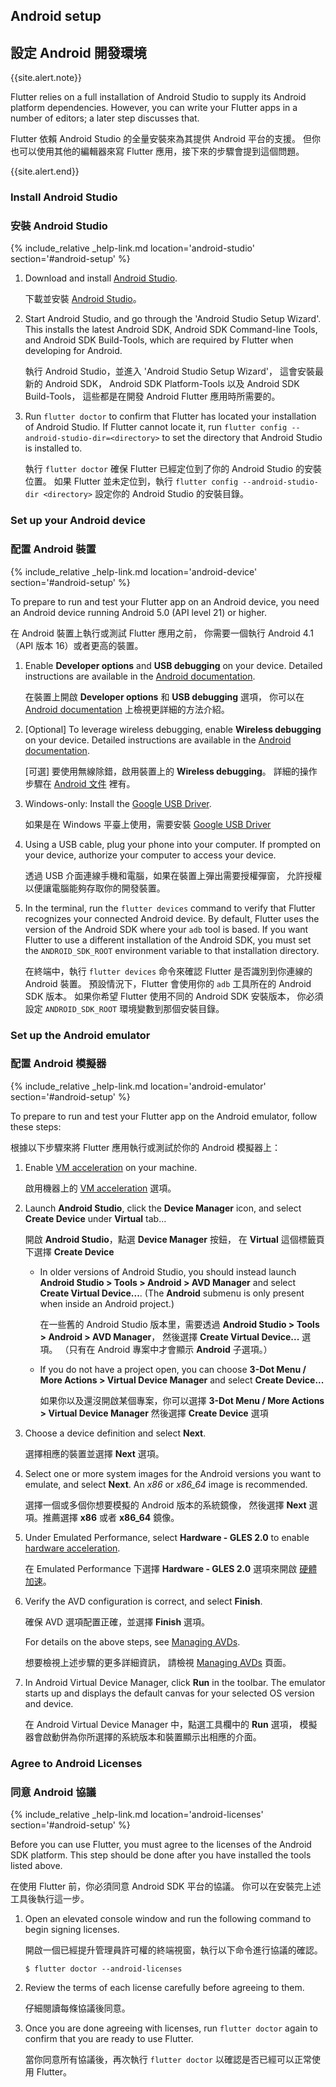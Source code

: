 ## Android setup

## 設定 Android 開發環境

{{site.alert.note}}

  Flutter relies on a full installation of Android Studio to supply
  its Android platform dependencies. However, you can write your
  Flutter apps in a number of editors; a later step discusses that.

  Flutter 依賴 Android Studio 的全量安裝來為其提供 Android 平台的支援。
  但你也可以使用其他的編輯器來寫 Flutter 應用，接下來的步驟會提到這個問題。

{{site.alert.end}}

### Install Android Studio

### 安裝 Android Studio

{% include_relative _help-link.md location='android-studio' section='#android-setup' %}

 1. Download and install [Android Studio]({{site.android-dev}}/studio).

    下載並安裝 [Android Studio]({{site.android-dev}}/studio)。

 1. Start Android Studio, and go through the 'Android Studio Setup Wizard'.
    This installs the latest Android SDK, Android SDK Command-line Tools,
    and Android SDK Build-Tools, which are required by Flutter
    when developing for Android.

    執行 Android Studio，並進入 'Android Studio Setup Wizard'，
    這會安裝最新的 Android SDK，
    Android SDK Platform-Tools 以及 Android SDK Build-Tools，
    這些都是在開發 Android Flutter 應用時所需要的。

 1. Run `flutter doctor` to confirm that Flutter has located
    your installation of Android Studio. If Flutter cannot locate it,
    run `flutter config --android-studio-dir=<directory>` to set the
    directory that Android Studio is installed to.

    執行 `flutter doctor` 確保 Flutter 已經定位到了你的 Android Studio 的安裝位置。
    如果 Flutter 並未定位到，執行 `flutter config --android-studio-dir <directory>`
    設定你的 Android Studio 的安裝目錄。

### Set up your Android device

### 配置 Android 裝置

{% include_relative _help-link.md location='android-device' section='#android-setup' %}

To prepare to run and test your Flutter app on an Android device,
you need an Android device running Android 5.0 (API level 21) or higher.

在 Android 裝置上執行或測試 Flutter 應用之前，
你需要一個執行 Android 4.1（API 版本 16）或者更高的裝置。

 1. Enable **Developer options** and **USB debugging** on your device.
    Detailed instructions are available in the
    [Android documentation]({{site.android-dev}}/studio/debug/dev-options).

    在裝置上開啟 **Developer options** 和 **USB debugging** 選項，
    你可以在 [Android documentation]({{site.android-dev}}/studio/debug/dev-options) 上檢視更詳細的方法介紹。

 1. [Optional] To leverage wireless debugging, enable **Wireless debugging** 
    on your device. Detailed instructions are available in the 
    [Android documentation]({{site.android-dev}}/studio/run/device#wireless).

    [可選] 要使用無線除錯，啟用裝置上的 **Wireless debugging**。
    詳細的操作步驟在 [Android 文件]({{site.android-dev}}/studio/run/device#wireless) 裡有。

 1. Windows-only: Install the [Google USB
    Driver]({{site.android-dev}}/studio/run/win-usb).

    如果是在 Windows 平臺上使用，需要安裝 [Google USB Driver]({{site.android-dev}}/studio/run/win-usb)
 
 1. Using a USB cable, plug your phone into your computer. If prompted on your
    device, authorize your computer to access your device.
 
    透過 USB 介面連線手機和電腦，如果在裝置上彈出需要授權彈窗，
    允許授權以便讓電腦能夠存取你的開發裝置。
 
 1. In the terminal, run the `flutter devices` command to verify that
    Flutter recognizes your connected Android device.  By default,
    Flutter uses the version of the Android SDK where your `adb`
    tool is based. If you want Flutter to use a different installation
    of the Android SDK, you must set the `ANDROID_SDK_ROOT` environment
    variable to that installation directory.

    在終端中，執行 `flutter devices` 命令來確認 Flutter 是否識別到你連線的 Android 裝置。
    預設情況下，Flutter 會使用你的 `adb` 工具所在的 Android SDK 版本。
    如果你希望 Flutter 使用不同的 Android SDK 安裝版本，
    你必須設定 `ANDROID_SDK_ROOT` 環境變數到那個安裝目錄。

### Set up the Android emulator

### 配置 Android 模擬器

{% include_relative _help-link.md location='android-emulator' section='#android-setup' %}

To prepare to run and test your Flutter app on the Android emulator,
follow these steps:

根據以下步驟來將 Flutter 應用執行或測試於你的 Android 模擬器上：

 1. Enable
    [VM acceleration]({{site.android-dev}}/studio/run/emulator-acceleration#accel-vm)
    on your machine.

    啟用機器上的 
    [VM acceleration]({{site.android-dev}}/studio/run/emulator-acceleration) 選項。
 
 1. Launch **Android Studio**, click the **Device Manager**
    icon, and select **Create Device** under **Virtual** tab...

    開啟 **Android Studio**，點選 **Device Manager** 按鈕，
    在 **Virtual** 這個標籤頁下選擇 **Create Device**

     * In older versions of Android Studio, you should instead
    launch **Android Studio > Tools > Android > AVD Manager** and select
    **Create Virtual Device...**. (The **Android** submenu is only present
    when inside an Android project.)

       在一些舊的 Android Studio 版本里，需要透過
       **Android Studio > Tools > Android > AVD Manager**，
       然後選擇 **Create Virtual Device...** 選項。
       （只有在 Android 專案中才會顯示 **Android** 子選項。）

     * If you do not have a project open, you can choose 
    **3-Dot Menu / More Actions > Virtual Device Manager** and select **Create Device...**

       如果你以及還沒開啟某個專案，你可以選擇
       **3-Dot Menu / More Actions > Virtual Device Manager** 
       然後選擇 **Create Device** 選項

 1. Choose a device definition and select **Next**.

    選擇相應的裝置並選擇 **Next** 選項。

 1. Select one or more system images for the Android versions you want
    to emulate, and select **Next**.
    An _x86_ or _x86\_64_ image is recommended.

    選擇一個或多個你想要模擬的 Android 版本的系統鏡像，
    然後選擇 **Next** 選項。推薦選擇 **x86** 或者 **x86\_64** 鏡像。

 1. Under Emulated Performance, select **Hardware - GLES 2.0** to enable
    [hardware
    acceleration]({{site.android-dev}}/studio/run/emulator-acceleration).

    在 Emulated Performance 下選擇 **Hardware - GLES 2.0** 選項來開啟
    [硬體加速]({{site.android-dev}}/studio/run/emulator-acceleration)。

 1. Verify the AVD configuration is correct, and select **Finish**.
    
    確保 AVD 選項配置正確，並選擇 **Finish** 選項。

    For details on the above steps, see [Managing
    AVDs]({{site.android-dev}}/studio/run/managing-avds).

    想要檢視上述步驟的更多詳細資訊，
    請檢視 [Managing AVDs]({{site.android-dev}}/studio/run/managing-avds) 頁面。

 1. In Android Virtual Device Manager, click **Run** in the toolbar.
    The emulator starts up and displays the default canvas for your
    selected OS version and device.

    在 Android Virtual Device Manager 中，點選工具欄中的 **Run** 選項，
    模擬器會啟動併為你所選擇的系統版本和裝置顯示出相應的介面。

### Agree to Android Licenses

### 同意 Android 協議

{% include_relative _help-link.md location='android-licenses' section='#android-setup' %}

Before you can use Flutter, you must agree to the
licenses of the Android SDK platform. This step should be done after
you have installed the tools listed above.

在使用 Flutter 前，你必須同意 Android SDK 平台的協議。
你可以在安裝完上述工具後執行這一步。

 1. Open an elevated console window and run the following command to begin
    signing licenses.

    開啟一個已經提升管理員許可權的終端視窗，執行以下命令進行協議的確認。

    ```terminal
    $ flutter doctor --android-licenses
    ```
 1. Review the terms of each license carefully before agreeing to them.

    仔細閱讀每條協議後同意。

 1. Once you are done agreeing with licenses, run `flutter doctor` again
    to confirm that you are ready to use Flutter.

    當你同意所有協議後，再次執行 `flutter doctor` 以確認是否已經可以正常使用 Flutter。
